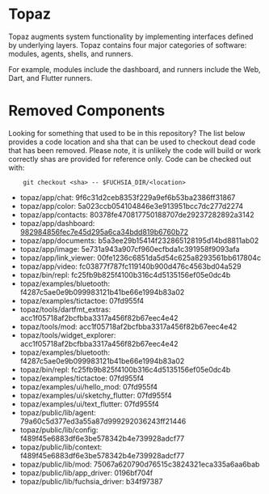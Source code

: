 # Topaz

Topaz augments system functionality by implementing interfaces defined by underlying layers. Topaz contains four major categories of software: modules, agents, shells, and runners.

For example, modules include the dashboard, and runners include the Web, Dart, and Flutter runners.

# Removed Components

Looking for something that used to be in this repository? The list below
provides a code location and sha that can be used to checkout dead code that has
been removed. Please note, it is unlikely the code will build or work correctly
shas are provided for reference only. Code can be checked out with:

        git checkout <sha> -- $FUCHSIA_DIR/<location>

* topaz/app/chat: 9f6c31d2ceb8353f229a9ef6b53ba2386ff31867
* topaz/app/color: 5a023ccb054104846e3e913951bcc7dc277d2274
* topaz/app/contacts: 80378fe470817750188707de29237282892a3142
* topaz/app/dashboard: [982984856fec7e45d295a6ca34bdd819b6760b72](https://fuchsia.googlesource.com/topaz/+/982984856fec7e45d295a6ca34bdd819b6760b72)
* topaz/app/documents: b5a3ee29b15414f232865128195d14bd8811ab02
* topaz/app/image: 5e731a943a907cf960ecfbda1c391958f9093afa
* topaz/app/link_viewer: 00fe1236c6851da5d54c625a8293561bb617804c
* topaz/app/video: fc03877f787fc119140b900d476c4563bd04a529
* topaz/bin/repl: fc25fb9b825f4100b316c4d5135156ef05e0dc4b
* topaz/examples/bluetooth: f4287c5ae0e9b099983121b41be66e1994b83a02
* topaz/examples/tictactoe: 07fd955f4
* topaz/tools/dartfmt_extras: acc1f05718af2bcfbba3317a456f82b67eec4e42
* topaz/tools/mod: acc1f05718af2bcfbba3317a456f82b67eec4e42
* topaz/tools/widget_explorer: acc1f05718af2bcfbba3317a456f82b67eec4e42
* topaz/examples/bluetooth: f4287c5ae0e9b099983121b41be66e1994b83a02
* topaz/bin/repl: fc25fb9b825f4100b316c4d5135156ef05e0dc4b
* topaz/examples/tictactoe: 07fd955f4
* topaz/examples/ui/hello_mod: 07fd955f4
* topaz/examples/ui/sketchy_flutter: 07fd955f4
* topaz/examples/ui/text_flutter: 07fd955f4
* topaz/public/lib/agent: 79a60c5d377ed3a55a87d999292036243ff21446
* topaz/public/lib/config: f489f45e6883df6e3be578342b4e739928adcf77
* topaz/public/lib/context: f489f45e6883df6e3be578342b4e739928adcf77
* topaz/public/lib/mod: 75067a620790d76515c3824321eca335a6aa6bab
* topaz/public/lib/app_driver: 0196bf704f
* topaz/public/lib/fuchsia_driver: b34f97387
